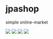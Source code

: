 # jpashop

simple online-market

<img src="https://img.shields.io/badge/SpringBoot-4479A1?style=for-the-badge&logo=SpringBoot&logoColor=white">
<img src="https://img.shields.io/badge/JPA-FCC624?style=for-the-badge&logo=JPA&logoColor=black">
<img src="https://img.shields.io/badge/H2-181717?style=for-the-badge&logo=H2&logoColor=white">
<img src="https://img.shields.io/badge/git-F05032?style=for-the-badge&logo=git&logoColor=white">
